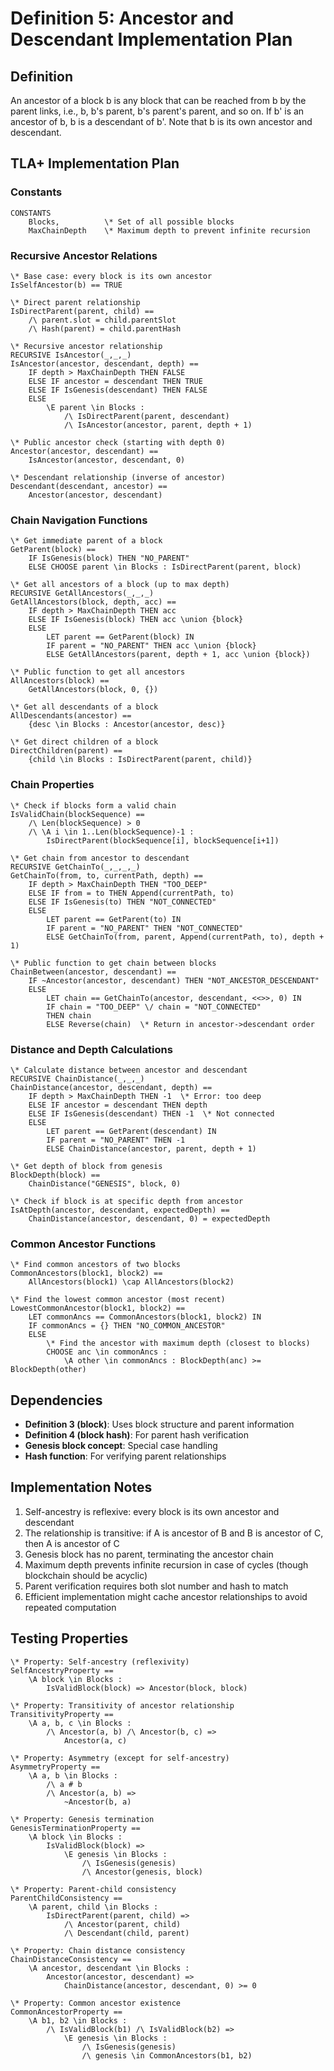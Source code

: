 # Definition 5: Ancestor and Descendant Implementation Plan

## Definition
An ancestor of a block b is any block that can be reached from b by the parent links, i.e., b, b's parent, b's parent's parent, and so on. If b' is an ancestor of b, b is a descendant of b'. Note that b is its own ancestor and descendant.

## TLA+ Implementation Plan

### Constants
```tla
CONSTANTS
    Blocks,          \* Set of all possible blocks
    MaxChainDepth    \* Maximum depth to prevent infinite recursion
```

### Recursive Ancestor Relations
```tla
\* Base case: every block is its own ancestor
IsSelfAncestor(b) == TRUE

\* Direct parent relationship
IsDirectParent(parent, child) ==
    /\ parent.slot = child.parentSlot
    /\ Hash(parent) = child.parentHash

\* Recursive ancestor relationship
RECURSIVE IsAncestor(_,_,_)
IsAncestor(ancestor, descendant, depth) ==
    IF depth > MaxChainDepth THEN FALSE
    ELSE IF ancestor = descendant THEN TRUE
    ELSE IF IsGenesis(descendant) THEN FALSE
    ELSE 
        \E parent \in Blocks :
            /\ IsDirectParent(parent, descendant)
            /\ IsAncestor(ancestor, parent, depth + 1)

\* Public ancestor check (starting with depth 0)
Ancestor(ancestor, descendant) ==
    IsAncestor(ancestor, descendant, 0)

\* Descendant relationship (inverse of ancestor)
Descendant(descendant, ancestor) ==
    Ancestor(ancestor, descendant)
```

### Chain Navigation Functions
```tla
\* Get immediate parent of a block
GetParent(block) ==
    IF IsGenesis(block) THEN "NO_PARENT"
    ELSE CHOOSE parent \in Blocks : IsDirectParent(parent, block)

\* Get all ancestors of a block (up to max depth)
RECURSIVE GetAllAncestors(_,_,_)
GetAllAncestors(block, depth, acc) ==
    IF depth > MaxChainDepth THEN acc
    ELSE IF IsGenesis(block) THEN acc \union {block}
    ELSE 
        LET parent == GetParent(block) IN
        IF parent = "NO_PARENT" THEN acc \union {block}
        ELSE GetAllAncestors(parent, depth + 1, acc \union {block})

\* Public function to get all ancestors
AllAncestors(block) ==
    GetAllAncestors(block, 0, {})

\* Get all descendants of a block
AllDescendants(ancestor) ==
    {desc \in Blocks : Ancestor(ancestor, desc)}

\* Get direct children of a block
DirectChildren(parent) ==
    {child \in Blocks : IsDirectParent(parent, child)}
```

### Chain Properties
```tla
\* Check if blocks form a valid chain
IsValidChain(blockSequence) ==
    /\ Len(blockSequence) > 0
    /\ \A i \in 1..Len(blockSequence)-1 :
        IsDirectParent(blockSequence[i], blockSequence[i+1])

\* Get chain from ancestor to descendant
RECURSIVE GetChainTo(_,_,_,_)
GetChainTo(from, to, currentPath, depth) ==
    IF depth > MaxChainDepth THEN "TOO_DEEP"
    ELSE IF from = to THEN Append(currentPath, to)
    ELSE IF IsGenesis(to) THEN "NOT_CONNECTED"
    ELSE
        LET parent == GetParent(to) IN
        IF parent = "NO_PARENT" THEN "NOT_CONNECTED"
        ELSE GetChainTo(from, parent, Append(currentPath, to), depth + 1)

\* Public function to get chain between blocks
ChainBetween(ancestor, descendant) ==
    IF ~Ancestor(ancestor, descendant) THEN "NOT_ANCESTOR_DESCENDANT"
    ELSE 
        LET chain == GetChainTo(ancestor, descendant, <<>>, 0) IN
        IF chain = "TOO_DEEP" \/ chain = "NOT_CONNECTED" 
        THEN chain
        ELSE Reverse(chain)  \* Return in ancestor->descendant order
```

### Distance and Depth Calculations
```tla
\* Calculate distance between ancestor and descendant
RECURSIVE ChainDistance(_,_,_)
ChainDistance(ancestor, descendant, depth) ==
    IF depth > MaxChainDepth THEN -1  \* Error: too deep
    ELSE IF ancestor = descendant THEN depth
    ELSE IF IsGenesis(descendant) THEN -1  \* Not connected
    ELSE
        LET parent == GetParent(descendant) IN
        IF parent = "NO_PARENT" THEN -1
        ELSE ChainDistance(ancestor, parent, depth + 1)

\* Get depth of block from genesis
BlockDepth(block) ==
    ChainDistance("GENESIS", block, 0)

\* Check if block is at specific depth from ancestor
IsAtDepth(ancestor, descendant, expectedDepth) ==
    ChainDistance(ancestor, descendant, 0) = expectedDepth
```

### Common Ancestor Functions
```tla
\* Find common ancestors of two blocks
CommonAncestors(block1, block2) ==
    AllAncestors(block1) \cap AllAncestors(block2)

\* Find the lowest common ancestor (most recent)
LowestCommonAncestor(block1, block2) ==
    LET commonAncs == CommonAncestors(block1, block2) IN
    IF commonAncs = {} THEN "NO_COMMON_ANCESTOR"
    ELSE 
        \* Find the ancestor with maximum depth (closest to blocks)
        CHOOSE anc \in commonAncs :
            \A other \in commonAncs : BlockDepth(anc) >= BlockDepth(other)
```

## Dependencies
- **Definition 3 (block)**: Uses block structure and parent information
- **Definition 4 (block hash)**: For parent hash verification
- **Genesis block concept**: Special case handling
- **Hash function**: For verifying parent relationships

## Implementation Notes
1. Self-ancestry is reflexive: every block is its own ancestor and descendant
2. The relationship is transitive: if A is ancestor of B and B is ancestor of C, then A is ancestor of C
3. Genesis block has no parent, terminating the ancestor chain
4. Maximum depth prevents infinite recursion in case of cycles (though blockchain should be acyclic)
5. Parent verification requires both slot number and hash to match
6. Efficient implementation might cache ancestor relationships to avoid repeated computation

## Testing Properties
```tla
\* Property: Self-ancestry (reflexivity)
SelfAncestryProperty ==
    \A block \in Blocks :
        IsValidBlock(block) => Ancestor(block, block)

\* Property: Transitivity of ancestor relationship
TransitivityProperty ==
    \A a, b, c \in Blocks :
        /\ Ancestor(a, b) /\ Ancestor(b, c) =>
            Ancestor(a, c)

\* Property: Asymmetry (except for self-ancestry)
AsymmetryProperty ==
    \A a, b \in Blocks :
        /\ a # b 
        /\ Ancestor(a, b) =>
            ~Ancestor(b, a)

\* Property: Genesis termination
GenesisTerminationProperty ==
    \A block \in Blocks :
        IsValidBlock(block) =>
            \E genesis \in Blocks :
                /\ IsGenesis(genesis)
                /\ Ancestor(genesis, block)

\* Property: Parent-child consistency
ParentChildConsistency ==
    \A parent, child \in Blocks :
        IsDirectParent(parent, child) =>
            /\ Ancestor(parent, child)
            /\ Descendant(child, parent)

\* Property: Chain distance consistency
ChainDistanceConsistency ==
    \A ancestor, descendant \in Blocks :
        Ancestor(ancestor, descendant) =>
            ChainDistance(ancestor, descendant, 0) >= 0

\* Property: Common ancestor existence
CommonAncestorProperty ==
    \A b1, b2 \in Blocks :
        /\ IsValidBlock(b1) /\ IsValidBlock(b2) =>
            \E genesis \in Blocks :
                /\ IsGenesis(genesis)
                /\ genesis \in CommonAncestors(b1, b2)
```